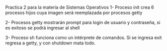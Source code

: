 Practica 2 para la materia de Sistemas Operativos
1- Proceso init crea 6 procesos hijos cuya imagen será reemplazada por procesos getty

2- Procesos getty mostrarán prompt para login de usuario y contraseña, si es exitoso se podrá ingresar al shell

3- Proceso sh funciona como un intérprete de comandos. Si se ingresa exit regresa a getty, y con shutdown mata todo.
